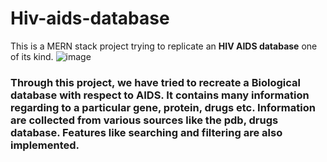 # Hiv-aids-database
This is a MERN stack project trying to replicate an **HIV AIDS database** one of its kind.
![image](https://i.imgur.com/G24GXa1.jpeg)
### Through this project, we have tried to recreate a Biological database with respect to AIDS. It contains many information regarding to a particular gene, protein, drugs etc. Information are collected from various sources like the pdb, drugs database. Features like searching and filtering are also implemented.
